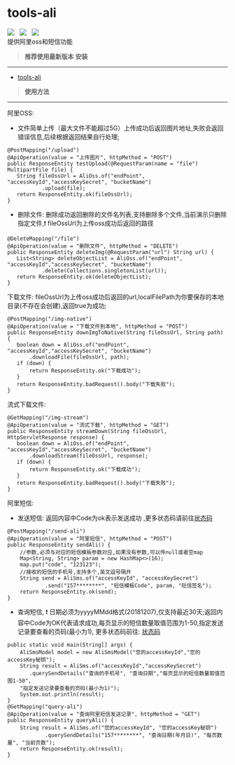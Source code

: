 # tools-ali
![](https://img.shields.io/badge/version-1.0.1-green.svg) &nbsp;
 ![](https://img.shields.io/badge/author-Gjing-green.svg) &nbsp; 
 ![](https://img.shields.io/badge/builder-success-green.svg)    
 提供阿里oss和短信功能
 > **推荐使用最新版本**
 **安装**
 ---
 * <a href="https://mvnrepository.com/artifact/cn.gjing/tools-ali/" title="阿里巴巴工具包">tools-ali</a>
 > **使用方法**   
 --- 
 阿里OSS:   
 * 文件简单上传（最大文件不能超过5G）上传成功后返回图片地址,失败会返回错误信息,后续根据返回结果自行处理;
 ```
@PostMapping("/upload")
@ApiOperation(value = "上传图片", httpMethod = "POST")
public ResponseEntity testUpload(@RequestParam(name = "file") MultipartFile file) {
    String fileOssUrl = AliOss.of("endPoint", "accessKeyId","accessKeySecret", "bucketName")
            .upload(file);
    return ResponseEntity.ok(fileOssUrl);
}
 ```   
 * 删除文件: 删除成功返回删除的文件名列表,支持删除多个文件,当前演示只删除指定文件,:exclamation: fileOssUrl为上传oss成功后返回的路径
 ```
@DeleteMapping("/file")
@ApiOperation(value = "删除文件", httpMethod = "DELETE")
public ResponseEntity deleteImg(@RequestParam("url") String url) {
    List<String> deleteObjectList = AliOss.of("endPoint", "accessKeyId","accessKeySecret", "bucketName")
            .delete(Collections.singletonList(url));
    return ResponseEntity.ok(deleteObjectList);
}
 ```   
 下载文件: fileOssUrl为上传oss成功后返回的url,localFilePath为你要保存的本地目录(不存在会创建),返回true为成功;
 ```
@PostMapping("/img-native")
@ApiOperation(value = "下载文件到本地", httpMethod = "POST")
public ResponseEntity downImgToNative(String fileOssUrl, String path) {
    boolean down = AliOss.of("endPoint", "accessKeyId","accessKeySecret", "bucketName")
        .downloadFile(fileOssUrl, path);
    if (down) {
        return ResponseEntity.ok("下载成功");
    }
    return ResponseEntity.badRequest().body("下载失败");
}
 ```
 流式下载文件:
 ```
@GetMapping("/img-stream")
@ApiOperation(value = "流式下载", httpMethod = "GET")
public ResponseEntity streamDown(String fileOssUrl, HttpServletResponse response) {
    boolean down = AliOss.of("endPoint", "accessKeyId","accessKeySecret", "bucketName")
        .downloadStream(fileOssUrl, response);
    if (down) {
        return ResponseEntity.ok("下载成功");
    }
    return ResponseEntity.badRequest().body("下载失败");
}
 ```
 阿里短信:
 * 发送短信: 返回内容中Code为ok表示发送成功 ,更多状态码请前往<a href="https://help.aliyun.com/document_detail/101346.html?spm=a2c4g.11186623.2.14.633f56e06vZoyq">状态码</a>
 ```
 @PostMapping("/send-ali")
 @ApiOperation(value = "阿里短信", httpMethod = "POST")
 public ResponseEntity sendAli() {
     //参数,必须与对应的短信模板参数对应,如果没有参数,可以传null或者空map
     Map<String, String> param = new HashMap<>(16);
     map.put("code", "123123");
     //接收的短信的手机号,支持多个,英文逗号隔开
     String send = AliSms.of("accessKeyId", "accessKeySecret")
             .send("157********", "短信模板Code", param, "短信签名");
     return ResponseEntity.ok(send);
 }
 ```
 * 查询短信, :exclamation: 日期必须为yyyyMMdd格式(20181207),仅支持最近30天;返回内容中Code为OK代表请求成功,每页显示的短信数量取值范围为1-50,指定发送记录要查看的页码(最小为1),
    更多状态码前往: <a href="https://help.aliyun.com/document_detail/101346.html?spm=a2c4g.11186623.2.13.450fbc454bQfCJ">状态码</a>
 ```
 public static void main(String[] args) {
     AliSmsModel model = new AliSmsModel("您的accessKeyId","您的accessKey秘钥");
     String result = AliSms.of("accessKeyId","accessKeySecret")
        .querySendDetails("查询的手机号", "查询日期","每页显示的短信数量取值范围1-50",
     "指定发送记录要查看的页码(最小为1)");
     System.out.println(result);
 }
 @GetMapping("query-ali")
 @ApiOperation(value = "查询阿里短信发送记录", httpMethod = "GET")
 public ResponseEntity queryAli() {
     String result = AliSms.of("您的accessKeyId", "您的accessKey秘钥")
             .querySendDetails("157********", "查询日期(年月日)", "每页数量", "当前页数");
     return ResponseEntity.ok(result);
 }
 ```